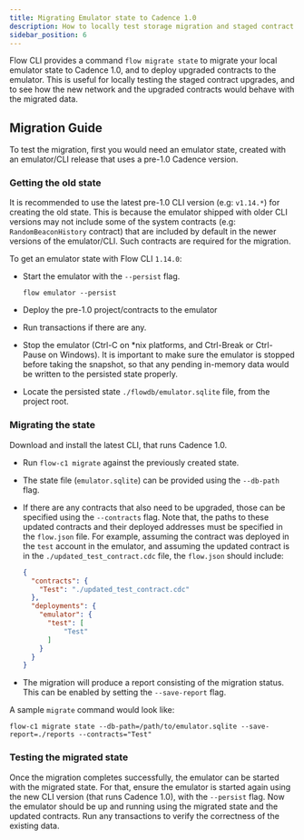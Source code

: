 ```yaml
---
title: Migrating Emulator state to Cadence 1.0
description: How to locally test storage migration and staged contract upgrades on Emulator
sidebar_position: 6
---
```


Flow CLI provides a command `flow migrate state` to migrate your local emulator
state to Cadence 1.0, and to deploy upgraded contracts to the emulator.
This is useful for locally testing the staged contract upgrades, and to see how the
new network and the upgraded contracts would behave with the migrated data.

## Migration Guide

To test the migration, first you would need an emulator state, created with an emulator/CLI release
that uses a pre-1.0 Cadence version.

### Getting the old state

It is recommended to use the latest pre-1.0 CLI version (e.g: `v1.14.*`) for creating the old state.
This is because the emulator shipped with older CLI versions may not include some of the system contracts
(e.g: `RandomBeaconHistory` contract) that are included by default in the newer versions of the emulator/CLI.
Such contracts are required for the migration.

To get an emulator state with Flow CLI `1.14.0`:

- Start the emulator with the `--persist` flag.
  ```shell
  flow emulator --persist
  ```

- Deploy the pre-1.0 project/contracts to the emulator
- Run transactions if there are any.
- Stop the emulator (Ctrl-C on *nix platforms, and Ctrl-Break or Ctrl-Pause on Windows).
  It is important to make sure the emulator is stopped before taking the snapshot,
  so that any pending in-memory data would be written to the persisted state properly.
- Locate the persisted state `./flowdb/emulator.sqlite` file, from the project root.

### Migrating the state

Download and install the latest CLI, that runs Cadence 1.0.

- Run `flow-c1 migrate` against the previously created state.

- The state file (`emulator.sqlite`) can be provided using the `--db-path` flag.

- If there are any contracts that also need to be upgraded, those can be specified using the `--contracts` flag.
  Note that, the paths to these updated contracts and their deployed addresses must be specified in the `flow.json` file.
  For example, assuming the contract was deployed in the `test` account in the emulator,
  and assuming the updated contract is in the `./updated_test_contract.cdc` file, the `flow.json` should include:
  ```json
  {
    "contracts": {
      "Test": "./updated_test_contract.cdc"
    },
    "deployments": {
      "emulator": {
        "test": [
            "Test"
        ]
      }
    }
  }
  ```

- The migration will produce a report consisting of the migration status.
  This can be enabled by setting the `--save-report` flag.

A sample `migrate` command would look like:

```shell
flow-c1 migrate state --db-path=/path/to/emulator.sqlite --save-report=./reports --contracts="Test"
```

### Testing the migrated state

Once the migration completes successfully, the emulator can be started with the migrated state.
For that, ensure the emulator is started again using the new CLI version (that runs Cadence 1.0),
with the `--persist` flag.
Now the emulator should be up and running using the migrated state and the updated contracts.
Run any transactions to verify the correctness of the existing data.